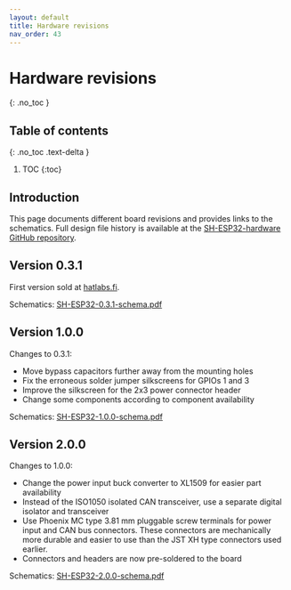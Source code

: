 ```yaml
---
layout: default
title: Hardware revisions
nav_order: 43
---
```


# Hardware revisions

{: .no_toc }

## Table of contents
{: .no_toc .text-delta }

1. TOC
{:toc}

## Introduction

This page documents different board revisions and provides links to the schematics. Full design file history is available at the [SH-ESP32-hardware GitHub repository](https://github.com/hatlabs/SH-ESP32-hardware).

## Version 0.3.1

First version sold at [hatlabs.fi](https://hatlabs.fi).

Schematics: [SH-ESP32-0.3.1-schema.pdf](assets/SH-ESP32-0.3.1-schema.pdf)

## Version 1.0.0

Changes to 0.3.1:

- Move bypass capacitors further away from the mounting holes
- Fix the erroneous solder jumper silkscreens for GPIOs 1 and 3
- Improve the silkscreen for the 2x3 power connector header
- Change some components according to component availability

Schematics: [SH-ESP32-1.0.0-schema.pdf](assets/SH-ESP32-1.0.0-schema.pdf)


## Version 2.0.0

Changes to 1.0.0:

- Change the power input buck converter to XL1509 for easier part availability
- Instead of the ISO1050 isolated CAN transceiver, use a separate digital isolator and transceiver
- Use Phoenix MC type 3.81 mm pluggable screw terminals for power input and CAN bus connectors. These connectors are mechanically more durable and easier to use than the JST XH type connectors used earlier.
- Connectors and headers are now pre-soldered to the board

Schematics: [SH-ESP32-2.0.0-schema.pdf](assets/SH-ESP32-2.0.0-schema.pdf)

